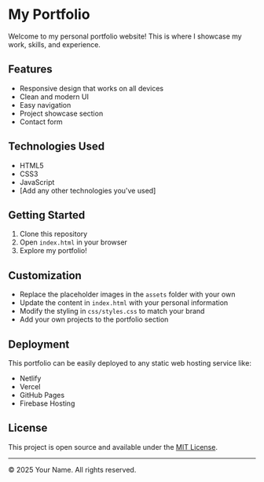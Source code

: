 # My Portfolio

Welcome to my personal portfolio website! This is where I showcase my work, skills, and experience.

## Features

- Responsive design that works on all devices
- Clean and modern UI
- Easy navigation
- Project showcase section
- Contact form

## Technologies Used

- HTML5
- CSS3
- JavaScript
- [Add any other technologies you've used]

## Getting Started

1. Clone this repository
2. Open `index.html` in your browser
3. Explore my portfolio!

## Customization

- Replace the placeholder images in the `assets` folder with your own
- Update the content in `index.html` with your personal information
- Modify the styling in `css/styles.css` to match your brand
- Add your own projects to the portfolio section

## Deployment

This portfolio can be easily deployed to any static web hosting service like:
- Netlify
- Vercel
- GitHub Pages
- Firebase Hosting

## License

This project is open source and available under the [MIT License](LICENSE).

---

© 2025 Your Name. All rights reserved.
